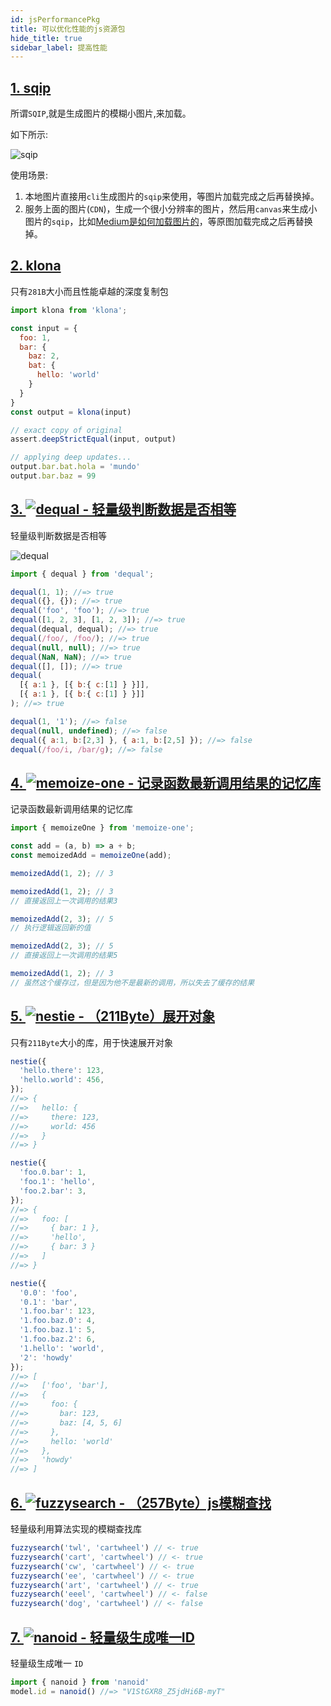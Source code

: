 ```yaml
---
id: jsPerformancePkg
title: 可以优化性能的js资源包
hide_title: true
sidebar_label: 提高性能
---
```


## [1. sqip](https://github.com/axe312ger/sqip)

所谓`SQIP`,就是生成图片的模糊小图片,来加载。

如下所示:

![sqip](/img/djlkfdslakf.fcb8zgj2pbn.png)

使用场景:

1. 本地图片直接用`cli`生成图片的`sqip`来使用，等图片加载完成之后再替换掉。
2. 服务上面的图片(`CDN`)，生成一个很小分辨率的图片，然后用`canvas`来生成小图片的`sqip`，比如[Medium是如何加载图片的](https://jmperezperez.com/medium-image-progressive-loading-placeholder/)，等原图加载完成之后再替换掉。

## [2. klona](https://github.com/lukeed/klona)

只有`281B`大小而且性能卓越的深度复制包

```javascript
import klona from 'klona';

const input = {
  foo: 1,
  bar: {
    baz: 2,
    bat: {
      hello: 'world'
    }
  }
}
const output = klona(input)

// exact copy of original
assert.deepStrictEqual(input, output)

// applying deep updates...
output.bar.bat.hola = 'mundo'
output.bar.baz = 99
```

## [3. ![dequal - 轻量级判断数据是否相等](https://img.shields.io/github/stars/lukeed/dequal?label=dequal&style=social)](https://github.com/lukeed/dequal)

轻量级判断数据是否相等

![dequal](/img/dequal.png)

```javascript
import { dequal } from 'dequal';

dequal(1, 1); //=> true
dequal({}, {}); //=> true
dequal('foo', 'foo'); //=> true
dequal([1, 2, 3], [1, 2, 3]); //=> true
dequal(dequal, dequal); //=> true
dequal(/foo/, /foo/); //=> true
dequal(null, null); //=> true
dequal(NaN, NaN); //=> true
dequal([], []); //=> true
dequal(
  [{ a:1 }, [{ b:{ c:[1] } }]],
  [{ a:1 }, [{ b:{ c:[1] } }]]
); //=> true

dequal(1, '1'); //=> false
dequal(null, undefined); //=> false
dequal({ a:1, b:[2,3] }, { a:1, b:[2,5] }); //=> false
dequal(/foo/i, /bar/g); //=> false
```

## [4. ![memoize-one - 记录函数最新调用结果的记忆库](https://img.shields.io/github/stars/alexreardon/memoize-one?label=memoize-one&style=social)](https://github.com/alexreardon/memoize-one)

记录函数最新调用结果的记忆库

```javascript
import { memoizeOne } from 'memoize-one';

const add = (a, b) => a + b;
const memoizedAdd = memoizeOne(add);

memoizedAdd(1, 2); // 3

memoizedAdd(1, 2); // 3
// 直接返回上一次调用的结果3

memoizedAdd(2, 3); // 5
// 执行逻辑返回新的值

memoizedAdd(2, 3); // 5
// 直接返回上一次调用的结果5

memoizedAdd(1, 2); // 3
// 虽然这个缓存过，但是因为他不是最新的调用，所以失去了缓存的结果
```

## [5. ![nestie - （211Byte）展开对象](https://img.shields.io/github/stars/lukeed/nestie?label=nestie&style=social)](https://github.com/lukeed/nestie)

只有`211Byte`大小的库，用于快速展开对象

```javascript
nestie({
  'hello.there': 123,
  'hello.world': 456,
});
//=> {
//=>   hello: {
//=>     there: 123,
//=>     world: 456
//=>   }
//=> }

nestie({
  'foo.0.bar': 1,
  'foo.1': 'hello',
  'foo.2.bar': 3,
});
//=> {
//=>   foo: [
//=>     { bar: 1 },
//=>     'hello',
//=>     { bar: 3 }
//=>   ]
//=> }

nestie({
  '0.0': 'foo',
  '0.1': 'bar',
  '1.foo.bar': 123,
  '1.foo.baz.0': 4,
  '1.foo.baz.1': 5,
  '1.foo.baz.2': 6,
  '1.hello': 'world',
  '2': 'howdy'
});
//=> [
//=>   ['foo', 'bar'],
//=>   {
//=>     foo: {
//=>       bar: 123,
//=>       baz: [4, 5, 6]
//=>     },
//=>     hello: 'world'
//=>   },
//=>   'howdy'
//=> ]
```

## [6. ![fuzzysearch - （257Byte）js模糊查找](https://img.shields.io/github/stars/bevacqua/fuzzysearch?label=fuzzysearch&style=social)](https://github.com/bevacqua/fuzzysearch)

轻量级利用算法实现的模糊查找库

```javascript
fuzzysearch('twl', 'cartwheel') // <- true
fuzzysearch('cart', 'cartwheel') // <- true
fuzzysearch('cw', 'cartwheel') // <- true
fuzzysearch('ee', 'cartwheel') // <- true
fuzzysearch('art', 'cartwheel') // <- true
fuzzysearch('eeel', 'cartwheel') // <- false
fuzzysearch('dog', 'cartwheel') // <- false
```

## [7. ![nanoid - 轻量级生成唯一ID](https://img.shields.io/github/stars/ai/nanoid?label=nanoid&style=social)](https://github.com/ai/nanoid)

轻量级生成唯一 `ID`

```javascript
import { nanoid } from 'nanoid'
model.id = nanoid() //=> "V1StGXR8_Z5jdHi6B-myT"
```
